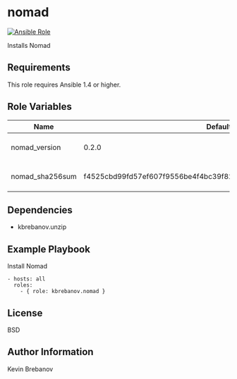 nomad
=====

[![Ansible Role](https://img.shields.io/ansible/role/5300.svg)](https://galaxy.ansible.com/list#/roles/5300)

Installs Nomad

Requirements
------------

This role requires Ansible 1.4 or higher.

Role Variables
--------------

| Name            | Default                                                          | Description                 |
|-----------------|------------------------------------------------------------------|-----------------------------|
| nomad_version   | 0.2.0                                                            | Version of Nomad to install |
| nomad_sha256sum | f4525cbd99fd57ef607f9556be4f4bc39f82391947f40cc993538bba7da5bf90 | SHA 256 checksum of package |

Dependencies
------------

- kbrebanov.unzip

Example Playbook
----------------

Install Nomad
```
- hosts: all
  roles:
    - { role: kbrebanov.nomad }
```

License
-------

BSD

Author Information
------------------

Kevin Brebanov
